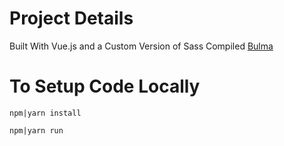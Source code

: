 # Project Details

Built With Vue.js and a Custom Version of Sass Compiled [Bulma](https://bulma.io/)

# To Setup Code Locally

  `npm|yarn install`

  `npm|yarn run`
